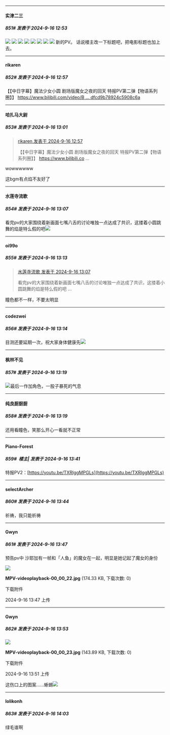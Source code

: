 ﻿
*****

####  实津二三  
##### 851#       发表于 2024-9-16 12:53

<img src="https://p.sda1.dev/19/50a3b4330b6f3ee8868b635ca354a231/image.jpg" referrerpolicy="no-referrer">
<img src="https://p.sda1.dev/19/6dd2c4b3e49231ead185f6d7cba4e03d/image.jpg" referrerpolicy="no-referrer">
<img src="https://p.sda1.dev/19/793522481113bab9e71cc776f7f68c0b/image.jpg" referrerpolicy="no-referrer">
<img src="https://p.sda1.dev/19/f6e393231fcbb63a94fedaaa372d9445/image.jpg" referrerpolicy="no-referrer">
<img src="https://p.sda1.dev/19/ab992d32e243dfcb1cd4d7bc1f12b0c9/image.jpg" referrerpolicy="no-referrer">
<img src="https://p.sda1.dev/19/6d6b196ae8172135fdcc7a5c442aec92/image.jpg" referrerpolicy="no-referrer">
<img src="https://p.sda1.dev/19/260e0350a2119e94baf90253fbaa3910/image.jpg" referrerpolicy="no-referrer">
<img src="https://p.sda1.dev/19/98bb2afc7ea85e26d3cd7af99841e988/image.jpg" referrerpolicy="no-referrer">
新的PV。
话说楼主改一下标题吧，把电影标题也加上去。


*****

####  rikaren  
##### 852#       发表于 2024-9-16 12:57

【【中日字幕】魔法少女小圆 剧场版魔女之夜的回天 特报PV第二弹【物语系列圈】】 [https://www.bilibili.com/video/B ... dfcd9b78924c5908c6a](https://www.bilibili.com/video/BV1XY49ePEqi/?share_source=copy_web&amp;vd_source=fa7d512922707dfcd9b78924c5908c6a)


*****

####  哈扎马大尉  
##### 853#       发表于 2024-9-16 13:01

<blockquote><a href="httphttps://bbs.saraba1st.com/2b/forum.php?mod=redirect&amp;goto=findpost&amp;pid=66219400&amp;ptid=2000984" target="_blank">rikaren 发表于 2024-9-16 12:57</a>

【【中日字幕】魔法少女小圆 剧场版魔女之夜的回天 特报PV第二弹【物语系列圈】】 https://www.bilibili.co ...</blockquote>
wowwwwww

这bgm有点焰不友好了


*****

####  水莲寺流歌  
##### 854#       发表于 2024-9-16 13:07

看完pv的大家围绕着新画面七嘴八舌的讨论唯独一点达成了共识，这搂着小圆跳舞的焰是特么假的吧<img src="https://static.saraba1st.com/image/smiley/carton2017/093.gif" referrerpolicy="no-referrer">


*****

####  oi99o  
##### 855#       发表于 2024-9-16 13:13

<blockquote><a href="httphttps://bbs.saraba1st.com/2b/forum.php?mod=redirect&amp;goto=findpost&amp;pid=66219467&amp;ptid=2000984" target="_blank">水莲寺流歌 发表于 2024-9-16 13:07</a>

看完pv的大家围绕着新画面七嘴八舌的讨论唯独一点达成了共识，这搂着小圆跳舞的焰是特么假的吧 ...</blockquote>
瞳色都不一样，不要太明显

*****

####  codezwei  
##### 856#       发表于 2024-9-16 13:14

目测还要延期一次，祝大家身体健康先<img src="https://static.saraba1st.com/image/smiley/face2017/037.png" referrerpolicy="no-referrer">


*****

####  枫林不见  
##### 857#       发表于 2024-9-16 13:19

<img src="https://static.saraba1st.com/image/smiley/face2017/004.gif" referrerpolicy="no-referrer">最后一作加角色，一股子暴死的气息

*****

####  纯良厨厨厨  
##### 858#       发表于 2024-9-16 13:19

还用看瞳色，笑那么开心一看就不正常


*****

####  Piano-Forest  
##### 859#         楼主| 发表于 2024-9-16 13:41

特报PV2：[https://youtu.be/TXRlggMPGLs](https://youtu.be/TXRlggMPGLs)


*****

####  selectArcher  
##### 860#       发表于 2024-9-16 13:44

祈祷，我只能祈祷

*****

####  Gwyn  
##### 861#       发表于 2024-9-16 13:47

预告pv中 沙耶加有一帧和「人鱼」的魔女在一起，明显是她记起了魔女的身份

<img src="https://img.saraba1st.com/forum/202409/16/134746pijbghmjgtintowh.jpg" referrerpolicy="no-referrer">

<strong>MPV-videoplayback-00_00_22.jpg</strong> (174.33 KB, 下载次数: 0)

下载附件

2024-9-16 13:47 上传


*****

####  Gwyn  
##### 862#       发表于 2024-9-16 13:53

<img src="https://img.saraba1st.com/forum/202409/16/135155ehwxpxkwi4zx30qy.jpg" referrerpolicy="no-referrer">

<strong>MPV-videoplayback-00_00_23.jpg</strong> (143.89 KB, 下载次数: 0)

下载附件

2024-9-16 13:51 上传

这伤口上的图案......蜥蜴<img src="https://static.saraba1st.com/image/smiley/face2017/151.png" referrerpolicy="no-referrer">


*****

####  lolikonh  
##### 863#       发表于 2024-9-16 14:03

绿毛谁啊

